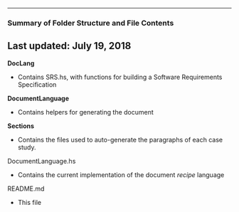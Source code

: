 --------------------------------------------------
### Summary of Folder Structure and File Contents
Last updated: July 19, 2018
--------------------------------------------------

**DocLang**
  - Contains SRS.hs, with functions for building a Software Requirements Specification

**DocumentLanguage**
  - Contains helpers for generating the document

**Sections**
  - Contains the files used to auto-generate the paragraphs of each case study.

DocumentLanguage.hs
  - Contains the current implementation of the document *recipe* language

README.md
  - This file

